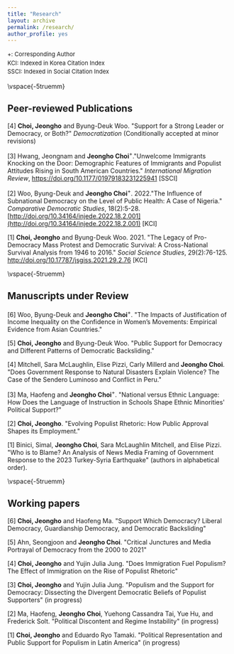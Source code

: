 ```yaml
---
title: "Research"
layout: archive
permalink: /research/
author_profile: yes
---
```

<div style="font-size: small; line-height: 1.5;">
  +: Corresponding Author<br>
  KCI: Indexed in Korea Citation Index<br>
  SSCI: Indexed in Social Citation Index
</div>

\vspace{-5truemm}

## Peer-reviewed Publications 
[4] **Choi, Jeongho** and Byung-Deuk Woo. "Support for a Strong Leader or Democracy, or Both?" *Democratization* (Conditionally accepted at minor revisions)

[3] Hwang, Jeongnam and **Jeongho Choi**<sup>+</sup>."Unwelcome Immigrants Knocking on the Door: Demographic Features of Immigrants and Populist Attitudes Rising in South American Countries." *International Migration Review*, <https://doi.org/10.1177/01979183231225941> [SSCI]

[2] Woo, Byung-Deuk and **Jeongho Choi**<sup>+</sup>. 2022."The Influence of Subnational Democracy on the Level of Public Health: A Case of Nigeria." *Comparative Democratic Studies*, 18(2):5-28. [http://doi.org/10.34164/injede.2022.18.2.001](http://doi.org/10.34164/injede.2022.18.2.001) [KCI]

[1] **Choi, Jeongho** and Byung-Deuk Woo. 2021. "The Legacy of Pro-Democracy Mass Protest and Democratic Survival: A Cross-National Survival Analysis from 1946 to 2016." *Social Science Studies*, 29(2):76-125. <http://doi.org/10.17787/jsgiss.2021.29.2.76> [KCI]

\vspace{-5truemm}

## Manuscripts under Review 
[6] Woo, Byung-Deuk and <strong>Jeongho Choi</strong><sup>+</sup>. "The Impacts of Justification of Income Inequality on the Confidence in Women’s Movements: Empirical Evidence from Asian Countries."

[5] <strong>Choi, Jeongho</strong> and Byung-Deuk Woo. "Public Support for Democracy and Different Patterns of Democratic Backsliding."

[4] Mitchell, Sara McLaughlin, Elise Pizzi, Carly Millerd and <strong>Jeongho Choi</strong>. "Does Government Response to Natural Disasters Explain Violence? The Case of the Sendero Luminoso and Conflict in Peru."

[3] Ma, Haofeng and <strong>Jeongho Choi</strong><sup>+</sup>. "National versus Ethnic Language: How Does the Language of Instruction in Schools Shape Ethnic Minorities' Political Support?"

[2] <strong>Choi, Jeongho</strong>. "Evolving Populist Rhetoric: How Public Approval Shapes its Employment."

[1] Binici, Simal, <strong>Jeongho Choi</strong>, Sara McLaughlin Mitchell, and Elise Pizzi. "Who is to Blame? An Analysis of News Media Framing of Government Response to the 2023 Turkey-Syria Earthquake" (authors in alphabetical order).

\vspace{-5truemm}

## Working papers
[6] **Choi, Jeongho** and Haofeng Ma. "Support Which Democracy? Liberal Democracy, Guardianship Democracy, and Democratic Backsliding"

[5] Ahn, Seongjoon and **Jeongho Choi**. "Critical Junctures and Media Portrayal of Democracy from the 2000 to 2021"

[4] **Choi, Jeongho** and Yujin Julia Jung. "Does Immigration Fuel Populism? The Effect of Immigration on the Rise of Populist Rhetoric"

[3] **Choi, Jeongho** and Yujin Julia Jung. "Populism and the Support for Democracy: Dissecting the Divergent Democratic Beliefs of Populist Supporters" (in progress)

[2] Ma, Haofeng, **Jeongho Choi**, Yuehong Cassandra Tai, Yue Hu, and Frederick Solt. "Political Discontent and Regime Instability" (in progress)

[1] **Choi, Jeongho** and Eduardo Ryo Tamaki. "Political Representation and Public Support for Populism in Latin America" (in progress)


